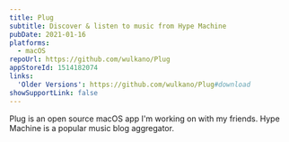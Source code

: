 ```yaml
---
title: Plug
subtitle: Discover & listen to music from Hype Machine
pubDate: 2021-01-16
platforms:
  - macOS
repoUrl: https://github.com/wulkano/Plug
appStoreId: 1514182074
links:
  'Older Versions': https://github.com/wulkano/Plug#download
showSupportLink: false
---
```


Plug is an open source macOS app I'm working on with my friends. Hype Machine is a popular music blog aggregator.
